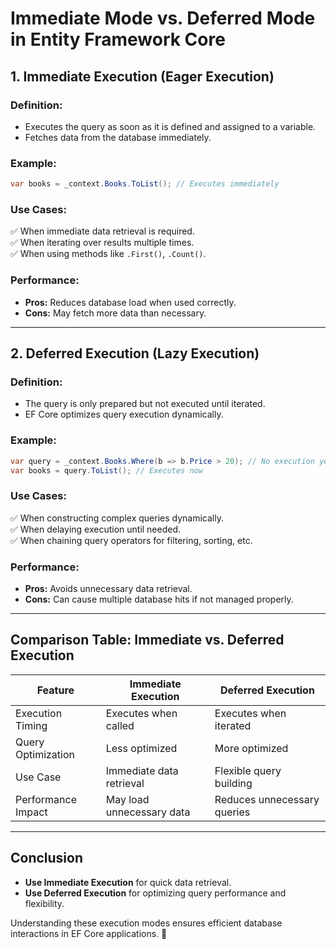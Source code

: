 # Immediate Mode vs. Deferred Mode in Entity Framework Core

## **1. Immediate Execution (Eager Execution)**
### **Definition:**
- Executes the query as soon as it is defined and assigned to a variable.
- Fetches data from the database immediately.

### **Example:**
```csharp
var books = _context.Books.ToList(); // Executes immediately
```

### **Use Cases:**
✅ When immediate data retrieval is required.  
✅ When iterating over results multiple times.  
✅ When using methods like `.First()`, `.Count()`.  

### **Performance:**
- **Pros:** Reduces database load when used correctly.
- **Cons:** May fetch more data than necessary.

---

## **2. Deferred Execution (Lazy Execution)**
### **Definition:**
- The query is only prepared but not executed until iterated.
- EF Core optimizes query execution dynamically.

### **Example:**
```csharp
var query = _context.Books.Where(b => b.Price > 20); // No execution yet
var books = query.ToList(); // Executes now
```

### **Use Cases:**
✅ When constructing complex queries dynamically.  
✅ When delaying execution until needed.  
✅ When chaining query operators for filtering, sorting, etc.  

### **Performance:**
- **Pros:** Avoids unnecessary data retrieval.
- **Cons:** Can cause multiple database hits if not managed properly.

---

## **Comparison Table: Immediate vs. Deferred Execution**
| Feature               | Immediate Execution | Deferred Execution |
|-----------------------|--------------------|--------------------|
| Execution Timing      | Executes when called | Executes when iterated |
| Query Optimization    | Less optimized | More optimized |
| Use Case             | Immediate data retrieval | Flexible query building |
| Performance Impact   | May load unnecessary data | Reduces unnecessary queries |

---

## **Conclusion**
- **Use Immediate Execution** for quick data retrieval.
- **Use Deferred Execution** for optimizing query performance and flexibility.

Understanding these execution modes ensures efficient database interactions in EF Core applications. 🚀
